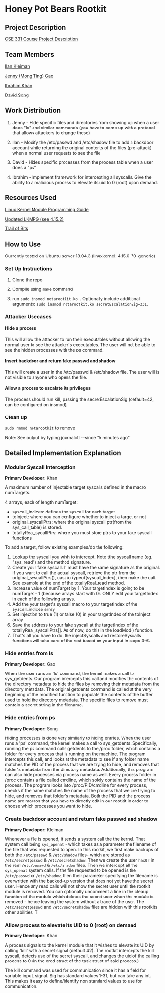 # Honey Pot Bears Rootkit

## Project Description

[CSE 331 Course Project Description](https://www.securitee.org/teaching/cse331/projects/project1.html)

## Team Members

[Ilan Kleiman](https://github.com/shortland)

[Jenny (Mong Ting) Gao](https://github.com/chibiskye)

[Ibrahim Khan](https://github.com/khan-ibrahim)

[David Song](https://github.com/songdavid98)

## Work Distribution

1. Jenny - Hide specific files and directories from showing up when a user does "ls" and similar commands (you have to come up with a protocol that allows attackers to change these)

2. Ilan - Modify the /etc/passwd and /etc/shadow file to add a backdoor account while returning the original contents of the files (pre-attack) when a normal user requests to see the file

3. David - Hides specific processes from the process table when a user does a "ps"

4. Ibrahim - Implement framework for intercepting all syscalls. Give the ability to a malicious process to elevate its uid to 0 (root) upon demand.

## Resources Used
[Linux Kernel Module Programming Guide](https://www.tldp.org/LDP/lkmpg/2.6/html/x121.html)

[Updated LKMPG (see 4.15.2)](https://gitlab.com/bashrc2/LKMPG)

[Trail of Bits](https://blog.trailofbits.com/2019/01/17/how-to-write-a-rootkit-without-really-trying/)

## How to Use

Currently tested on Ubuntu server 18.04.3 (linuxkernel: 4.15.0-70-generic)

### Set Up Instructions

1. Clone the repo

2. Compile using `make` command

3. run `sudo insmod notarootkit.ko `. Optionally include additional arguments: `sudo insmod notarootkit.ko secretEscalationSig=331`.

### Attacker Usecases

#### Hide a process

This will allow the attacker to run their executables without allowing the normal user to see the attacker's executables. The user will not be able to see the hidden processes with the ps command.

#### Insert backdoor and return fake passwd and shadow

This will create a user in the /etc/passwd & /etc/shadow file. The user will is not visible to anyone who opens the file.

#### Allow a process to escalate its privileges

The process should run kill, passing the secretEscalationSig (default=42, can be configured on insmod).

### Clean up

`sudo rmmod notarootkit` to remove

Note: See output by typing journalctl --since "5 minutes ago"

## Detailed Implementation Explanation

### Modular Syscall Interception

**Primary Developer**: Khan

A maximum number of injectable target syscalls defined in the macro numTargets.

4 arrays, each of length numTarget:

* syscall_indices: defines the syscall for each target
* toInject: where you can configure whether to inject a target or not
* original_syscallPtrs: where the original syscall ptr(from the sys_call_table) is stored.
* totallyReal_sycallPtrs: where you must store ptrs to your fake syscall functions

To add a target, follow existing examples/do the following:

1. [Lookup](https://syscalls.kernelgrok.com) the syscall you wish to intercept. Note tthe syscall name (eg. "sys_read") and the method signature.
2. Create your fake syscall. It must have the same signature as the original. If you want to call the actual syscall, retrieve the ptr from the original_syscallPtrs[], cast to typeof(syscall_index), then make the call. See example at the end of the totallyReal_read method.
3. Increase value of numTarget by 1. Your targetIndex is going to be numTarget - 1 (because arrays start with 0). ONLY edit your targetIndex in each of the following arrays.
4. Add the your target's syscall macro to your targetIndex of the syscall_indices array
5. Set injection to true (1) or false (0) in your targetIndex of the toInject array
6. Save the address to your fake syscall at the targetIndex of the totallyReal_syscallPtrs[]. As of now, do this in the loadMod() function.
7. That's all you have to do. the injectSyscalls and restoreSyscalls functions will take care of the rest based on your input in steps 3-6.

### Hide entries from ls

**Primary Developer:** Gao

When the user runs an 'ls' command, the kernel makes a call to sys_getdents. Our program intercepts this call and modifies the contents of the directory metadata to hide the files by removing their metadata from the directory metadata. The original getdents command is called at the very beginning of the modified function to populate the contents of the buffer used to hold the directory metadata. The specific files to remove must contain a secret string in the filename. 

### Hide entries from ps

**Primary Developer:** Song

Hiding processes is done very similarly to hiding entries. When the user runs a 'ps' command, the kernel makes a call to sys_getdents. Specifically, running the ps command calls getdents to the /proc folder, which contains a folder for every process that is running on the machine. The program intercepts this call, and looks at the metadata to see if any folder name matches the PID of the process that we are trying to hide, and removes that folder's metadata from the directory metadata. Additionally, this program can also hide processes via process name as well. Every process folder in /proc contains a file called cmdline, which solely contains the name of the process. The program looks into /proc/PID/cmdline for every process, checks if the name matches the name of the process that we are trying to hide, and removes that folder's metadata. Both the PID and the process name are macros that you have to directly edit in our rootkit in order to choose which processes you want to hide.

### Create backdoor account and return fake passwd and shadow 

**Primary Developer:** Kleiman

Whenever a file is opened, it sends a system call the the kernel. That system call being `sys_openat` - which takes as a parameter the filename of the file that was requested to open. In this rootkit, we first make backups of both the `/etc/passwd` & `/etc/shadow` files- which are stored as `/etc/secretpasswd` & `/etc/secretshadow`. Then we create the user `hax0r` in the real `/etc/passwd` & `/etc/shadow` files. Then we intercept all the `sys_openat` system calls. If the file requested to be opened is the `/etc/passwd` or `/etc/shadow`, then their parameter specifying the filename is overwritten with the backed-up version that does not yet have the secret user. Hence any read calls will not show the secret user until the rootkit module is removed. You can optionally uncomment a line in the cleaup function of the module which deletes the secret user when the module is removed - hence leaving the system without a trace of the user. The `/etc/secretpasswd` and `/etc/secretshadow` files are hidden with this rootkits other abilities. T

### Allow process to elevate its UID to 0 (root) on demand

**Primary Developer**: Khan

A process signals to the kernel module that it wishes to elevate its UID by calling 'kill' with a secret signal (default 42). The rootkit intercepts the kill syscall, detects use of the secret syscall, and changes the uid of the calling process to 0 (in the cred struct of the task struct of said process.)

The kill command was used for communication since it has a field for variable input, signal. Sig has standard values 1-31, but can take any int. This makes it easy to define/identify non standard values to use for communication.
